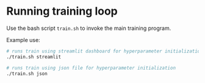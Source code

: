 # Running training loop
Use the bash script `train.sh` to invoke the main training program.

Example use:
```bash
# runs train using streamlit dashboard for hyperparameter initialization
./train.sh streamlit

# runs train using json file for hyperparameter initialization
./train.sh json
```